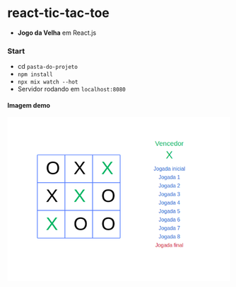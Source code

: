 # react-tic-tac-toe
- **Jogo da Velha** em React.js


### Start
- cd `pasta-do-projeto`
- `npm install`
- `npx mix watch --hot`
- Servidor rodando em `localhost:8080`

#### Imagem demo
![text](./public/images/demo.png)

